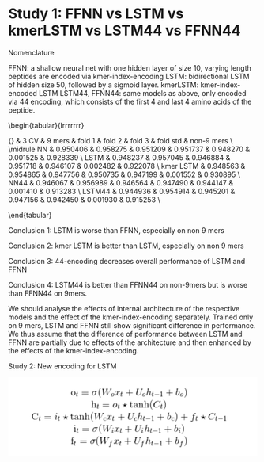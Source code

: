 # Study 1: FFNN vs LSTM vs kmerLSTM vs LSTM44 vs FFNN44

Nomenclature

FFNN: a shallow neural net with one hidden layer of size 10, varying length peptides are encoded via kmer-index-encoding 
LSTM: bidirectional LSTM of hidden size 50, followed by a sigmoid layer.
kmerLSTM: kmer-index-encoded LSTM 
LSTM44, FFNN44: same models as above, only encoded via 44 encoding, which consists of the first 4 and last 4 amino acids of the peptide. 


\begin{tabular}{lrrrrrrr}

{} &      3 CV &    9 mers &    fold 1 &    fold 2 &    fold 3 &  fold std &  non-9 mers \\
\midrule
NN        &  0.950406 &  0.958275 &  0.951209 &  0.951737 &  0.948270 &  0.001525 &    0.928339 \\
LSTM      &  0.948237 &  0.957045 &  0.946884 &  0.951718 &  0.946107 &  0.002482 &    0.922078 \\
kmer LSTM &  0.948563 &  0.954865 &  0.947756 &  0.950735 &  0.947199 &  0.001552 &    0.930895 \\
NN44      &  0.946067 &  0.956989 &  0.946564 &  0.947490 &  0.944147 &  0.001410 &    0.913283 \\
LSTM44    &  0.944936 &  0.954914 &  0.945201 &  0.947156 &  0.942450 &  0.001930 &    0.915253 \\

\end{tabular}


Conclusion 1: LSTM is worse than FFNN, especially on non 9 mers

Conclusion 2: kmer LSTM is better than LSTM, especially on non 9 mers

Conclusion 3: 44-encoding decreases overall performance of LSTM and FFNN

Conclusion 4: LSTM44 is better than FFNN44 on non-9mers but is worse than FFNN44 on 9mers.

We should analyse the effects of internal architecture of the respective models and the effect of the kmer-index-encoding separately. Trained only on 9 mers, LSTM and FFNN still show significant difference in performance. We thus assume that the difference of performance between LSTM and FFNN are partially due to effects of the architecture and then enhanced by the effects of the kmer-index-encoding. 

Study 2: New encoding for LSTM

![](https://github.com/giancarlok/nips-compbio-paper-2016/blob/master/paper-documents/Screen%20Shot%202016-10-25%20at%2009.25.43.png)

